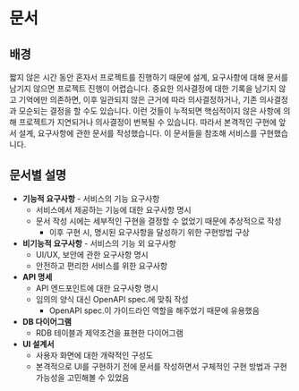 # 문서
## 배경
짧지 않은 시간 동안 혼자서 프로젝트를 진행하기 때문에 설계, 요구사항에 대해 문서를 남기지 않으면 프로젝트 진행이 어렵습니다. 중요한 의사결정에 대한 기록을 남기지 않고 기억에만 의존하면, 이후 일관되지 않은 근거에 따라 의사결정하거나, 기존 의사결정과 모순되는 결정을 할 수도 있습니다. 이런 것들이 누적되면 핵심적이지 않은 사항에 의해 프로젝트가 지연되거나 의사결정이 번복될 수 있습니다. 따라서 본격적인 구현에 앞서 설계, 요구사항에 관한 문서를 작성했습니다. 이 문서들을 참조해 서비스를 구현했습니다.

## 문서별 설명
- **기능적 요구사항** - 서비스의 기능 요구사항
  - 서비스에서 제공하는 기능에 대한 요구사항 명시
  - 문서 작성 시에는 세부적인 구현을 결정할 수 없었기 때문에 추상적으로 작성
    - 이후 구현 시, 명시된 요구사항을 달성하기 위한 구현방법 구상
- **비기능적 요구사항** - 서비스의 기능 외 요구사항
  - UI/UX, 보안에 관한 요구사항 명시
  - 안전하고 편리한 서비스를 위한 요구사항
- **API 명세**
  - API 엔드포인트에 대한 요구사항 명시
  - 임의의 양식 대신 OpenAPI spec.에 맞춰 작성
    - OpenAPI spec.이 가이드라인 역할을 해주었기 때문에 유용했음
- **DB 다이어그램**
  - RDB 테이블과 제약조건을 표현한 다이어그램
- **UI 설계서**
  - 사용자 화면에 대한 개략적인 구성도
  - 본격적으로 UI를 구현하기 전에 문서를 작성하면서 구체적인 구현 방법과 구현가능성을 고민해볼 수 있었음